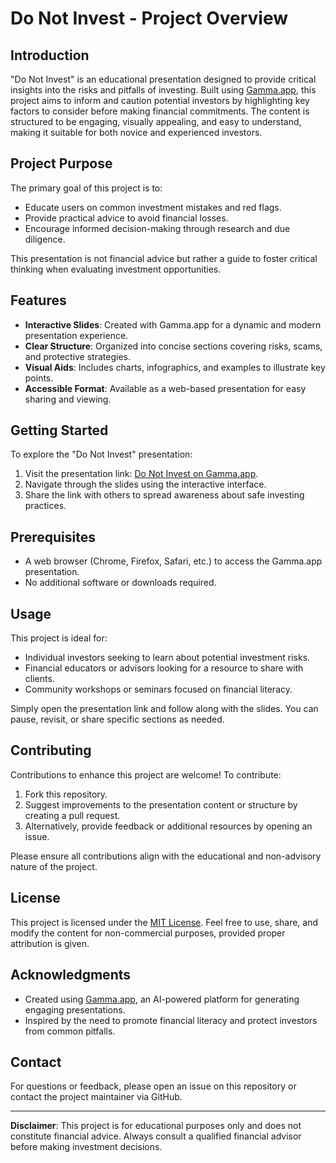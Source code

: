 # Do Not Invest - Project Overview

## Introduction
"Do Not Invest" is an educational presentation designed to provide critical insights into the risks and pitfalls of investing. Built using [Gamma.app](https://gamma.app/), this project aims to inform and caution potential investors by highlighting key factors to consider before making financial commitments. The content is structured to be engaging, visually appealing, and easy to understand, making it suitable for both novice and experienced investors.

## Project Purpose
The primary goal of this project is to:
- Educate users on common investment mistakes and red flags.
- Provide practical advice to avoid financial losses.
- Encourage informed decision-making through research and due diligence.

This presentation is not financial advice but rather a guide to foster critical thinking when evaluating investment opportunities.

## Features
- **Interactive Slides**: Created with Gamma.app for a dynamic and modern presentation experience.
- **Clear Structure**: Organized into concise sections covering risks, scams, and protective strategies.
- **Visual Aids**: Includes charts, infographics, and examples to illustrate key points.
- **Accessible Format**: Available as a web-based presentation for easy sharing and viewing.

## Getting Started
To explore the "Do Not Invest" presentation:
1. Visit the presentation link: [Do Not Invest on Gamma.app](https://gamma.app/docs/Do-not-invest-5qh2eolqlesoz35?mode=present#card-2d7tqqnnoit0khy).
2. Navigate through the slides using the interactive interface.
3. Share the link with others to spread awareness about safe investing practices.

## Prerequisites
- A web browser (Chrome, Firefox, Safari, etc.) to access the Gamma.app presentation.
- No additional software or downloads required.

## Usage
This project is ideal for:
- Individual investors seeking to learn about potential investment risks.
- Financial educators or advisors looking for a resource to share with clients.
- Community workshops or seminars focused on financial literacy.

Simply open the presentation link and follow along with the slides. You can pause, revisit, or share specific sections as needed.

## Contributing
Contributions to enhance this project are welcome! To contribute:
1. Fork this repository.
2. Suggest improvements to the presentation content or structure by creating a pull request.
3. Alternatively, provide feedback or additional resources by opening an issue.

Please ensure all contributions align with the educational and non-advisory nature of the project.

## License
This project is licensed under the [MIT License](LICENSE). Feel free to use, share, and modify the content for non-commercial purposes, provided proper attribution is given.

## Acknowledgments
- Created using [Gamma.app](https://gamma.app/), an AI-powered platform for generating engaging presentations.
- Inspired by the need to promote financial literacy and protect investors from common pitfalls.

## Contact
For questions or feedback, please open an issue on this repository or contact the project maintainer via GitHub.

---
**Disclaimer**: This project is for educational purposes only and does not constitute financial advice. Always consult a qualified financial advisor before making investment decisions.